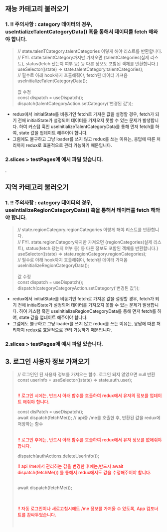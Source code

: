 ## 재능 카테고리 불러오기
### 1. !! 주의사항 : category 데이터의 경우, useIntializeTalentCategoryData() 훅을 통해서 데이터를 fetch 해와야 합니다.
> // state.talenTCategory.talentCategories 이렇게 해야 리스트를 반환합니다.<br>
> // FYI. state.talentCategory까지만 가져오면 {talentCategories(실제 리스트), status(fetch 됐는지 여부 등) 등 다른 정보도 포함된 객체를 반환합니다.}<br>
> useSelector((state) => state.talentCategory.talentCategories); <br>
> // 필수로 아래 hook까지 호출해줘야, fetch된 데이터 가져옴<br>
> useInitializeTalentCategoryData();<br>
> <br>
> 값 수정 <br>
> const dispatch = useDispatch();  <br>
> dispatch(talentCategoryAction.setCategory('변경된 값'));  <br>
- redux에서 initialState를 비동기인 fetch로 가져온 값을 설정할 경우,
  fetch가 되기 전에 initialState가 설정되어 데이터를 가져오지 못할 수 있는 문제가 발생합니다.
  하여 커스텀 훅인 useInitializeTalentCategoryData를 통해 먼저 fetch를 하여, state 값을 업데이트 해주어야 합니다.
- 그럼에도 불구하고 그냥 loader를 쓰지 않고 redux를 쓰는 이유는, 응답에 따른 처리까지 redux로 효율적으로 관리 가능하기 때문입니다.
### 2.slices > testPages에 예시 파일 있습니다.
 .
## 지역 카테고리 불러오기
### 1. !! 주의사항 : category 데이터의 경우, useIntializeRegionCategoryData() 훅을 통해서 데이터를 fetch 해와야 합니다.
> // state.regionCategory.regionCategories 이렇게 해야 리스트를 반환합니다.<br>
> // FYI. state.regionCategory까지만 가져오면 {regionCategories(실제 리스트), status(fetch 됐는지 여부 등) 등 다른 정보도 포함된 객체를 반환합니다.}<br>
>  useSelector((state) => state.regionCategory.regionCategories); <br>
> // 필수로 아래 hook까지 호출해줘야, fetch된 데이터 가져옴<br>
> useInitializeRegionCategoryData();<br>
> <br>
> 값 수정 <br>
> const dispatch = useDispatch();  <br>
> dispatch(categoryCategoryAction.setCategory('변경된 값'));  <br>
- redux에서 initialState를 비동기인 fetch로 가져온 값을 설정할 경우,
  fetch가 되기 전에 initialState가 설정되어 데이터를 가져오지 못할 수 있는 문제가 발생합니다.
  하여 커스텀 훅인 useInitializeRegionCategoryData를 통해 먼저 fetch를 하여, state 값을 업데이트 해주어야 합니다.
- 그럼에도 불구하고 그냥 loader를 쓰지 않고 redux를 쓰는 이유는, 응답에 따른 처리까지 redux로 효율적으로 관리 가능하기 때문입니다.
### 2.slices > testPages에 예시 파일 있습니다.


## 3. 로그인 사용자 정보 가져오기

>    // 로그인인 된 사용자 정보를 가져오는 함수. 로그인 되지 않았으면 null 반환<br>
>    const userInfo = useSelector((state) => state.auth.user); <br>
>    <br>
>   <p style="color: red"> !! 로그인 시에는, 반드시 아래 함수를 호출하여 redux에서 유저의 정보를 업데이트 해줘야 합니다.</p>
>   const disPatch = useDispatch();<br>
>   await dispatch(fetchMe()); // api중 /me를 호출한 후, 반환된 값을 redux에 저장하는 함수<br>
> <br>
>    <p style="color: red"> !! 로그인 후에는, 반드시 아래 함수를 호출하여 redux에서 유저 정보를 없애줘야 합니다.</p>
> dispatch(authActions.deleteUserInfo());<br>
>
>    <p style="color: red"> !! api /me에서 관리하는 값을 변경한 후에는,반드시 await dispatch(fetchMe()) 를 통해서 redux에서도 값을 수정해주어야 합니다.</p><br>
>   await dispatch(fetchMe());<br>
>   <br>
>   <br>
>    <p style="color: red"> !! 자동 로그인이나 새로고침시에도 /me  정보를 가져올 수 있도록, App 컴포너트를 감싸두었습니다.</p><br>